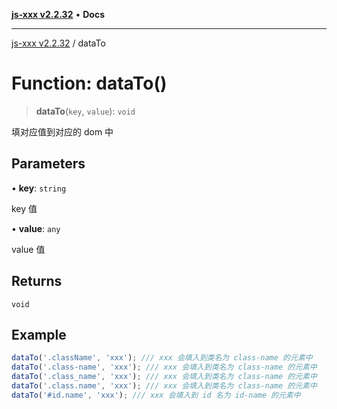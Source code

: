 [**js-xxx v2.2.32**](../README.md) • **Docs**

***

[js-xxx v2.2.32](../README.md) / dataTo

# Function: dataTo()

> **dataTo**(`key`, `value`): `void`

填对应值到对应的 dom 中

## Parameters

• **key**: `string`

key 值

• **value**: `any`

value 值

## Returns

`void`

## Example

```ts
dataTo('.className', 'xxx'); /// xxx 会填入到类名为 class-name 的元素中
dataTo('.class-name', 'xxx'); /// xxx 会填入到类名为 class-name 的元素中
dataTo('.class_name', 'xxx'); /// xxx 会填入到类名为 class-name 的元素中
dataTo('.class.name', 'xxx'); /// xxx 会填入到类名为 class-name 的元素中
dataTo('#id.name', 'xxx'); /// xxx 会填入到 id 名为 id-name 的元素中
```
